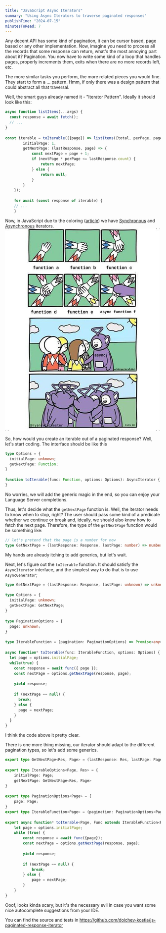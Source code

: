 ```yaml
---
title: "JavaScript Async Iterators"
summary: "Using Async Iterators to traverse paginated responses"
publishTime: "2024-07-15" 
minutesToRead: 7
---
```


Any decent API has some kind of pagination, it can be cursor based, page based or any other implementation.
Now, imagine you need to process all the records that some response can return, what's the most annoying part about it?
Pagination. You now have to write some kind of a loop that handles pages, properly increments them,
exits when there are no more records left, etc.

The more similar tasks you perform, the more related pieces you would fine. They start to form a ... pattern.
Hmm, if only there was a design pattern that could abstract all that traversal.

Well, the smart guys already named it - "Iterator Pattern". Ideally it should look like this:
```ts
async function listItems(...args) {
  const response = await fetch();
  // ...
}

const iterable = toIterable(({page}) => listItems({total, perPage, page}), {
		initialPage: 1,
		getNextPage: (lastResponse, page) => {
			const nextPage = page + 1;
			if (nextPage * perPage <= lastResponse.count) {
				return nextPage;
			} else {
				return null;
			}
		}
	});

	for await (const response of iterable) {
    // ...
	}
```

Now, in JavaScript due to the coloring ([article](https://journal.stuffwithstuff.com/2015/02/01/what-color-is-your-function/))
we have [Synchronous](https://developer.mozilla.org/en-US/docs/Web/JavaScript/Guide/Iterators_and_generators) and [Asynchronous](https://developer.mozilla.org/en-US/docs/Web/JavaScript/Reference/Global_Objects/AsyncIterator) iterators. 
![JavaScript function coloring](assets/async-colored-functions.png)


So, how would you create an iterable out of a paginated response? Well, let's start coding.
The interface should be like this
```ts
type Options = {
  initialPage: unknown;
  getNextPage: Function;
}

function toIterable(func: Function, options: Options): AsyncIterator {
}
```
No worries, we will add the generic magic in the end, so you can enjoy your Language Server completions.

Thus, let's decide what the `getNextPage` function is. Well, the iterator needs to know when to stop, right? 
The user should pass some kind of a predicate whether we continue or break and, ideally, we should also know how to fetch the next page.
Therefore, the type of the `getNextPage` function would be something like:
```ts
// let's pretend that the page is a number for now
type GetNextPage = (lastResponse: Response, lastPage: number) => number | undefined | null;
```
My hands are already itching to add generics, but let's wait.

Next, let's figure out the `toIterable` function. It should satisfy the `AsyncIterator` interface,
and the simplest way to do that is to use `AsyncGenerator`;

```ts
type GetNextPage = (lastResponse: Response, lastPage: unknown) => unknown | undefined | null;

type Options = {
  initialPage: unknown;
  getNextPage: GetNextPage;
}

type PaginationOptions = {
  page: unknown;
}

type IterableFunction = (pagination: PaginationOptions) => Promise<any>;

async function* toIterable(func: IterableFunction, options: Options) {
  let page = options.initialPage;
  while(true) {
    const response = await func({ page });
    const nextPage = options.getNextPage(response, page);

    yield response;

    if (nextPage == null) {
      break;
    } else {
      page = nextPage;
    }
  }
}
```

I think the code above it pretty clear.

There is one more thing missing, our iterator should adapt to the different pagination types, so let's add some generics.
```ts
export type GetNextPage<Res, Page> = (lastResponse: Res, lastPage: Page) => Page | null | undefined;

export type IterableOptions<Page, Res> = {
	initialPage: Page;
	getNextPage: GetNextPage<Res, Page>
}

export type PaginationOptions<Page> = {
	page: Page;
}
export type IterableFunction<Page> = (pagination: PaginationOptions<Page>) => Promise<any>

export async function* toIterable<Page, Func extends IterableFunction<Page>, Res = Awaited<ReturnType<Func>>>(func: Func, options: IterableOptions<Page, Res>): AsyncGenerator<Res> {
	let page = options.initialPage;
	while (true) {
		const response = await func({page});
		const nextPage = options.getNextPage(response, page);

		yield response;

		if (nextPage == null) {
			break;
		} else {
			page = nextPage;
		}
	}
}
```

Ooof, looks kinda scary, but it's the necessary evil in case you want some nice autocomplete suggestions from your IDE.

You can find the source and tests in
https://github.com/doichev-kostia/js-paginated-response-iterator



